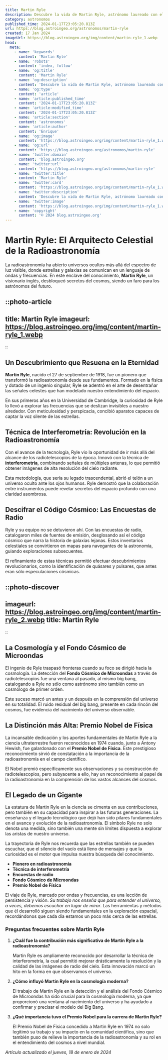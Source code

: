 ```yaml
---
title: Martin Ryle
description: Descubre la vida de Martin Ryle, astrónomo laureado con el Nobel por innovar en radioastronomía y cambiar nuestra visión del cosmos.
category: astronomos
published_time: 2024-01-17T23:05:20.813Z
url: https://blog.astroingeo.org/astronomos/martin-ryle
created: 17 Jan 2024
imageUrl: https://blog.astroingeo.org/img/content/martin-ryle_1.webp
head:
  meta:
    - name: 'keywords'
      content: 'Martin Ryle'
    - name: 'robots'
      content: 'index, follow'
    - name: 'og:title'
      content: 'Martin Ryle'
    - name: 'og:description'
      content: 'Descubre la vida de Martin Ryle, astrónomo laureado con el Nobel por innovar en radioastronomía y cambiar nuestra visión del cosmos.'
    - name: 'og:type'
      content: 'article'
    - name: 'article:published_time'
      content: '2024-01-17T23:05:20.813Z'
    - name: 'article:modified_time'
      content: '2024-01-17T23:05:20.813Z'
    - name: 'article:section'
      content: 'astronomos'
    - name: 'article:author'
      content: 'Enrique'
    - name: 'og:image'
      content: 'https://blog.astroingeo.org/img/content/martin-ryle_1.webp'
    - name: 'og:url'
      content: 'https://blog.astroingeo.org/astronomos/martin-ryle'
    - name: 'twitter:domain'
      content: 'blog.astroingeo.org'
    - name: 'twitter:url'
      content: 'https://blog.astroingeo.org/astronomos/martin-ryle'
    - name: 'twitter:title'
      content: 'Martin Ryle'
    - name: 'twitter:card'
      content: 'https://blog.astroingeo.org/img/content/martin-ryle_1.webp'
    - name: 'twitter:description'
      content: 'Descubre la vida de Martin Ryle, astrónomo laureado con el Nobel por innovar en radioastronomía y cambiar nuestra visión del cosmos.'
    - name: 'twitter:image'
      content: 'https://blog.astroingeo.org/img/content/martin-ryle_1.webp'
    - name: 'copyright'
      content: '© 2024 blog.astroingeo.org'
---
```

# Martin Ryle: El Arquitecto Celestial de la Radioastronomía

La radioastronomía ha abierto universos ocultos más allá del espectro de luz visible, donde estrellas y galaxias se comunican en un lenguaje de ondas y frecuencias. En este enclave del conocimiento, **Martin Ryle**, un visionario inglés, desbloqueó secretos del cosmos, siendo un faro para los astrónomos del futuro.


::photo-article
---
title: Martin Ryle
imageurl: https://blog.astroingeo.org/img/content/martin-ryle_1.webp
---
::


## Un Descubrimiento que Resuena en la Eternidad

**Martin Ryle**, nacido el 27 de septiembre de 1918, fue un pionero que transformó la radioastronomía desde sus fundamentos. Formado en la física y dotado de un ingenio singular, Ryle se adentró en el arte de desentrañar las señales celestes que han modelado nuestro entendimiento del espacio.

En sus primeros años en la Universidad de Cambridge, la curiosidad de Ryle lo llevó a explorar las frecuencias que se deslizan invisibles a nuestro alrededor. Con meticulosidad y perspicacia, concibió aparatos capaces de captar la voz silente de las estrellas.

## Técnica de Interferometría: Revolución en la Radioastronomía

Con el avance de la tecnología, Ryle vio la oportunidad de ir más allá del alcance de los radiotelescopios de la época. Innovó con la técnica de **interferometría**, combinando señales de múltiples antenas, lo que permitió obtener imágenes de alta resolución del cielo radiante.

Esta metodología, que sería su legado trascendental, abrió el telón a un universo oculto ante los ojos humanos. Ryle demostró que la colaboración entre instrumentos puede revelar secretos del espacio profundo con una claridad asombrosa.

## Descifrar el Código Cósmico: Las Encuestas de Radio

Ryle y su equipo no se detuvieron ahí. Con las encuestas de radio, catalogaron miles de fuentes de emisión, desglosando así el código cósmico que narra la historia de galaxias lejanas. Estos inventarios celestiales se convirtieron en mapas para navegantes de la astronomía, guiando exploraciones subsecuentes.

El refinamiento de estas técnicas permitió efectuar descubrimientos revolucionarios, como la identificación de quásares y pulsares, que antes eran sólo especulaciones cósmicas.


::photo-discover
---
imageurl: https://blog.astroingeo.org/img/content/martin-ryle_2.webp
title: Martin Ryle
---
::


## La Cosmología y el Fondo Cósmico de Microondas

El ingenio de Ryle traspasó fronteras cuando su foco se dirigió hacia la cosmología. La detección del **Fondo Cósmico de Microondas** a través de radiotelescopios fue una ventana al pasado, al mismo big bang, catalogando a Ryle no sólo como astrónomo sino también como un cosmólogo de primer orden.

Este suceso marcó un antes y un después en la comprensión del universo en su totalidad. El ruido residual del big bang, presente en cada rincón del cosmos, fue evidencia del nacimiento del universo observable.

## La Distinción más Alta: Premio Nobel de Física

La incansable dedicación y los aportes fundamentales de Martin Ryle a la ciencia ultraterrestre fueron reconocidos en 1974 cuando, junto a Antony Hewish, fue galardonado con el **Premio Nobel de Física**. Este prestigioso reconocimiento sirvió de constatación a la importancia de la radioastronomía en el campo científico.

El Nobel premió específicamente sus observaciones y su construcción de radiotelescopios, pero subyacente a ello, hay un reconocimiento al papel de la radioastronomía en la comprensión de los vastos alcances del cosmos.

## El Legado de un Gigante

La estatura de Martin Ryle en la ciencia se cimenta en sus contribuciones, pero también en su capacidad para inspirar a las futuras generaciones. La enseñanza y el legado tecnológico que dejó han sido pilares fundamentales en el avance y evolución de la radioastronomía. El símbolo Ryle no solo denota una medida, sino también una mente sin límites dispuesta a explorar las aristas de nuestro universo.

La trayectoria de Ryle nos recuerda que las estrellas también se pueden escuchar, que el silencio del vacío está lleno de mensajes y que la curiosidad es el motor que impulsa nuestra búsqueda del conocimiento.

- **Pionero en radioastronomía**
- **Técnica de interferometría**
- **Encuestas de radio**
- **Fondo Cósmico de Microondas**
- **Premio Nobel de Física**

El viaje de Ryle, marcado por ondas y frecuencias, es una lección de persistencia y visión. *Su trabajo nos enseña que para entender el universo, a veces, debemos escuchar en lugar de mirar*. Las herramientas y métodos que él desarrolló siguen siendo fundamentales en la exploración espacial, recordándonos que cada día estamos un poco más cerca de las estrellas.

### Preguntas frecuentes sobre Martin Ryle

1. **¿Cuál fue la contribución más significativa de Martin Ryle a la radioastronomía?**

   Martin Ryle es ampliamente reconocido por desarrollar la técnica de interferometría, la cual permitió mejorar drásticamente la resolución y la calidad de las imágenes de radio del cielo. Esta innovación marcó un hito en la forma en que observamos el universo.

2. **¿Cómo influyó Martin Ryle en la cosmología moderna?**

   El trabajo de Martin Ryle en la detección y el análisis del Fondo Cósmico de Microondas ha sido crucial para la cosmología moderna, ya que proporcionó una ventana al nacimiento del universo y ha ayudado a confirmar y precisar el modelo del Big Bang.

3. **¿Qué importancia tuvo el Premio Nobel para la carrera de Martin Ryle?**

   El Premio Nobel de Física concedido a Martin Ryle en 1974 no solo legitimó su trabajo y su impacto en la comunidad científica, sino que también puso de relieve la importancia de la radioastronomía y su rol en el entendimiento del cosmos a nivel mundial.

_Artículo actualizado el jueves, 18 de enero de 2024_